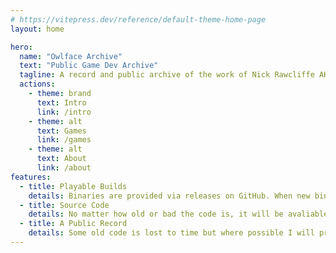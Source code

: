 ```yaml
---
# https://vitepress.dev/reference/default-theme-home-page
layout: home

hero:
  name: "Owlface Archive"
  text: "Public Game Dev Archive"
  tagline: A record and public archive of the work of Nick Rawcliffe AKA Owlface Games in the field of game development
  actions:
    - theme: brand
      text: Intro
      link: /intro
    - theme: alt 
      text: Games
      link: /games
    - theme: alt
      text: About
      link: /about
features:
  - title: Playable Builds
    details: Binaries are provided via releases on GitHub. When new binaries are added there will be a new release containing the updated binary archive.
  - title: Source Code
    details: No matter how old or bad the code is, it will be avaliable where possible. Any of the source code for this site and applicable games can be found on the GitHub.
  - title: A Public Record
    details: Some old code is lost to time but where possible I will provide images, videos and a written desciption of past projects even if there is no code or build to provide.
---
```


